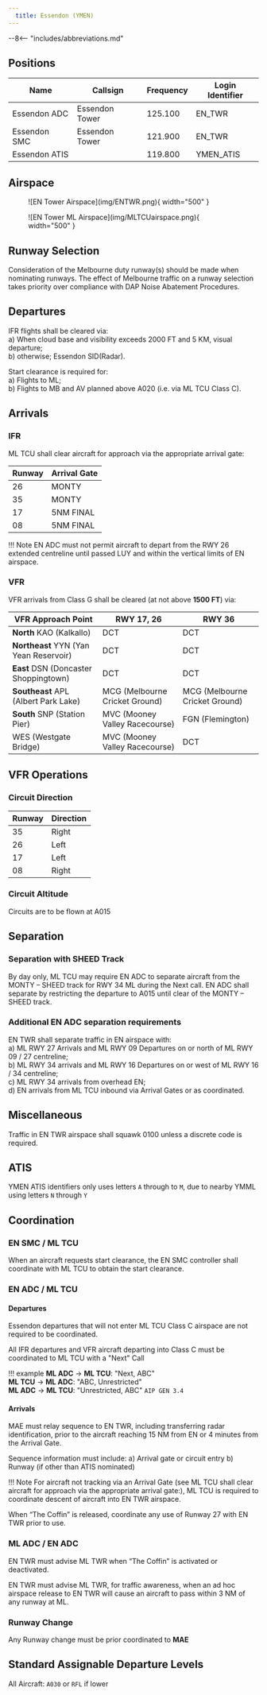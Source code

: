 ```yaml
---
  title: Essendon (YMEN)
---
```


--8<-- "includes/abbreviations.md"

## Positions

| Name               | Callsign       | Frequency        | Login Identifier                         |
| ------------------ | -------------- | ---------------- | ---------------------------------------- |
| Essendon ADC      | Essendon Tower   | 125.100          | EN_TWR                                   |
| Essendon SMC      | Essendon Tower   | 121.900          | EN_TWR                                   |
| Essendon ATIS     |                | 119.800         | YMEN_ATIS                                |

## Airspace

<figure markdown>
![EN Tower Airspace](img/ENTWR.png){ width="500" }
</figure>

<figure markdown>
![EN Tower ML Airspace](img/MLTCUairspace.png){ width="500" }
</figure>

## Runway Selection
Consideration of the Melbourne duty runway(s) should be made when nominating runways. The effect of Melbourne traffic on a runway selection takes priority over compliance with DAP Noise Abatement Procedures.

## Departures

IFR flights shall be cleared via:  
    a) When cloud base and visibility exceeds 2000 FT and 5 KM, visual departure;  
    b) otherwise; Essendon SID(Radar).  

Start clearance is required for:  
    a) Flights to ML;  
    b) Flights to MB and AV planned above A020 (i.e. via ML TCU Class C).  

## Arrivals

### IFR

ML TCU shall clear aircraft for approach via the appropriate arrival gate: 

| Runway | Arrival Gate |
| ------ | ----------|
| 26     | MONTY  |
| 35     | MONTY |
| 17     | 5NM FINAL |
| 08     | 5NM FINAL |

!!! Note
    EN ADC must not permit aircraft to depart from the RWY 26 extended centreline until passed LUY and within the vertical limits of EN airspace.

### VFR

VFR arrivals from Class G shall be cleared (at not above **1500 FT**) via:

| VFR Approach Point | RWY 17, 26 | RWY 36 |
| ------------------------ | ----------| ----------|
| **North** KAO (Kalkallo) | DCT | DCT |
| **Northeast** YYN (Yan Yean Reservoir)     | DCT | DCT |
| **East** DSN (Doncaster Shoppingtown)    | DCT | DCT |
| **Southeast** APL (Albert Park Lake)     | MCG (Melbourne Cricket Ground) | MCG (Melbourne Cricket Ground) |
| **South** SNP (Station Pier)     | MVC (Mooney Valley Racecourse) | FGN (Flemington) |
| WES (Westgate Bridge)     | MVC (Mooney Valley Racecourse) | DCT |

## VFR Operations

### Circuit Direction

| Runway | Direction |
| ------ | ----------|
| 35     | Right  |
| 26     | Left |
| 17     | Left |
| 08     | Right |

### Circuit Altitude
Circuits are to be flown at A015

## Separation

### Separation with SHEED Track
By day only, ML TCU may require EN ADC to separate aircraft from the MONTY – SHEED track for RWY 34 ML during the Next call. EN ADC shall separate by restricting the departure to A015 until clear of the MONTY – SHEED track.

### Additional EN ADC separation requirements
EN TWR shall separate traffic in EN airspace with:  
a) ML RWY 27 Arrivals and ML RWY 09 Departures on or north of ML RWY 09 / 27 centreline;  
b) ML RWY 34 arrivals and ML RWY 16 Departures on or west of ML RWY 16 / 34 centreline;  
c) ML RWY 34 arrivals from overhead EN;  
d) EN arrivals from ML TCU inbound via Arrival Gates or as coordinated.  

## Miscellaneous

Traffic in EN TWR airspace shall squawk 0100 unless a discrete code is required.

## ATIS

YMEN ATIS identifiers only uses letters `A` through to `M`, due to nearby YMML using letters `N` through `Y` 

## Coordination
### EN SMC / ML TCU

When an aircraft requests start clearance, the EN SMC controller shall coordinate with ML TCU to obtain the start clearance.

### EN ADC / ML TCU

#### Departures
Essendon departures that will not enter ML TCU Class C airspace are not required to be coordinated.

All IFR departures and VFR aircraft departing into Class C must be coordinated to ML TCU with a "Next" Call

!!! example
    **ML ADC** -> **ML TCU**: "Next, ABC"  
    **ML TCU** -> **ML ADC**: "ABC, Unrestricted"  
    **ML ADC** -> **ML TCU**: "Unrestricted, ABC" 
    `AIP GEN 3.4`

#### Arrivals

MAE must relay sequence to EN TWR, including transferring radar identification, prior to the aircraft reaching 15 NM from EN or 4 minutes from the Arrival Gate.

Sequence information must include:
    a) Arrival gate or circuit entry
    b) Runway (if other than ATIS nominated)

!!! Note
    For aircraft not tracking via an Arrival Gate (see ML TCU shall clear aircraft for approach via the appropriate arrival gate:), ML TCU is required to coordinate descent of aircraft into EN TWR airspace.

When “The Coffin” is released, coordinate any use of Runway 27 with EN TWR prior to use.

### ML ADC / EN ADC
EN TWR must advise ML TWR when “The Coffin” is activated or deactivated.

EN TWR must advise ML TWR, for traffic awareness, when an ad hoc airspace release to EN TWR will cause an aircraft to pass within 3 NM of any runway at ML.

### Runway Change
Any Runway change must be prior coordinated to **MAE**

## Standard Assignable Departure Levels

All Aircraft: `A030` or `RFL` if lower